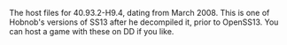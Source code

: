 The host files for 40.93.2-H9.4, dating from March 2008. This is one of Hobnob's versions of SS13 after he decompiled it, prior to OpenSS13. You can host a game with these on DD if you like.